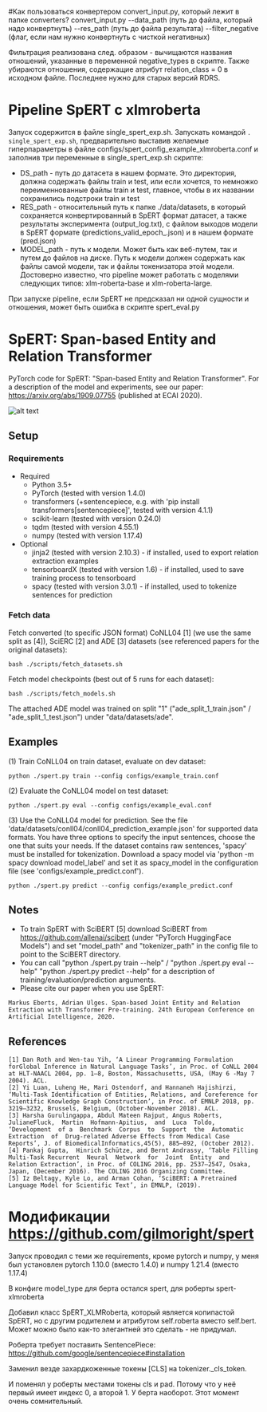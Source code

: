 #Как пользоваться конвертером convert_input.py, который лежит в папке converters?
convert_input.py --data_path (путь до файла, который надо конвертнуть) --res_path (путь до файла результата) --filter_negative (флаг, если нам нужно конвертнуть с чисткой негативных)

Фильтрация реализована след. образом - вычищаются названия отношений, указанные в переменной negative_types в скрипте. Также убираются отношения, содержащие атрибут relation_class = 0 в исходном файле. Последнее нужно для старых версий RDRS. 

# Pipeline SpERT c xlmroberta
Запуск содержится в файле single_spert_exp.sh. Запускать командой `. single_spert_exp.sh`, предварительно выставив желаемые гиперпараметры в файле configs/spert_config_example_xlmroberta.conf и заполнив три переменные в single_spert_exp.sh скрипте:
- DS_path - путь до датасета в нашем формате. Это директория, должна содержать файлы train и test, или если хочется, то немножко переименнованные файлы train и test, главное, чтобы в их названии сохранились подстроки train и test
- RES_path - относительный путь к папке ./data/datasets, в который сохраняется конвертированный в SpERT формат датасет, а также результаты эксперимента (output_log.txt), с файлом выходов модели в SpERT формате (predictions_valid_epoch_<num epoch>.json) и в нашем формате (pred.json)
- MODEL_path - путь к модели. Может быть как веб-путем, так и путем до файлов на диске. Путь к модели должен содержать как файлы самой модели, так и файлы токенизатора этой модели. Достоверно известно, что pipeline может работать с моделями следующих типов: xlm-roberta-base и xlm-roberta-large.
  
При запуске pipeline, если SpERT не предсказал ни одной сущности и отношения, может быть ошибка в скрипте spert_eval.py

# SpERT: Span-based Entity and Relation Transformer
PyTorch code for SpERT: "Span-based Entity and Relation Transformer". For a description of the model and experiments, see our paper: https://arxiv.org/abs/1909.07755 (published at ECAI 2020).

![alt text](http://deepca.cs.hs-rm.de/img/deepca/spert.png)

## Setup
### Requirements
- Required
  - Python 3.5+
  - PyTorch (tested with version 1.4.0)
  - transformers (+sentencepiece, e.g. with 'pip install transformers[sentencepiece]', tested with version 4.1.1)
  - scikit-learn (tested with version 0.24.0)
  - tqdm (tested with version 4.55.1)
  - numpy (tested with version 1.17.4)
- Optional
  - jinja2 (tested with version 2.10.3) - if installed, used to export relation extraction examples
  - tensorboardX (tested with version 1.6) - if installed, used to save training process to tensorboard
  - spacy (tested with version 3.0.1) - if installed, used to tokenize sentences for prediction

### Fetch data
Fetch converted (to specific JSON format) CoNLL04 \[1\] (we use the same split as \[4\]), SciERC \[2\] and ADE \[3\] datasets (see referenced papers for the original datasets):
```
bash ./scripts/fetch_datasets.sh
```

Fetch model checkpoints (best out of 5 runs for each dataset):
```
bash ./scripts/fetch_models.sh
```
The attached ADE model was trained on split "1" ("ade_split_1_train.json" / "ade_split_1_test.json") under "data/datasets/ade".

## Examples
(1) Train CoNLL04 on train dataset, evaluate on dev dataset:
```
python ./spert.py train --config configs/example_train.conf
```

(2) Evaluate the CoNLL04 model on test dataset:
```
python ./spert.py eval --config configs/example_eval.conf
```

(3) Use the CoNLL04 model for prediction. See the file 'data/datasets/conll04/conll04_prediction_example.json' for supported data formats. You have three options to specify the input sentences, choose the one that suits your needs. If the dataset contains raw sentences, 'spacy' must be installed for tokenization. Download a spacy model via 'python -m spacy download model_label' and set it as spacy_model in the configuration file (see 'configs/example_predict.conf'). 
```
python ./spert.py predict --config configs/example_predict.conf
```

## Notes
- To train SpERT with SciBERT \[5\] download SciBERT from https://github.com/allenai/scibert (under "PyTorch HuggingFace Models") and set "model_path" and "tokenizer_path" in the config file to point to the SciBERT directory.
- You can call "python ./spert.py train --help" / "python ./spert.py eval --help" "python ./spert.py predict --help" for a description of training/evaluation/prediction arguments.
- Please cite our paper when you use SpERT: <br/>
```
Markus Eberts, Adrian Ulges. Span-based Joint Entity and Relation Extraction with Transformer Pre-training. 24th European Conference on Artificial Intelligence, 2020.
```

## References
```
[1] Dan Roth and Wen-tau Yih, ‘A Linear Programming Formulation forGlobal Inference in Natural Language Tasks’, in Proc. of CoNLL 2004 at HLT-NAACL 2004, pp. 1–8, Boston, Massachusetts, USA, (May 6 -May 7 2004). ACL.
[2] Yi Luan, Luheng He, Mari Ostendorf, and Hannaneh Hajishirzi, ‘Multi-Task Identification of Entities, Relations, and Coreference for Scientific Knowledge Graph Construction’, in Proc. of EMNLP 2018, pp. 3219–3232, Brussels, Belgium, (October-November 2018). ACL.
[3] Harsha Gurulingappa, Abdul Mateen Rajput, Angus Roberts, JulianeFluck,  Martin  Hofmann-Apitius,  and  Luca  Toldo,  ‘Development  of a  Benchmark  Corpus  to  Support  the  Automatic  Extraction  of  Drug-related Adverse Effects from Medical Case Reports’, J. of BiomedicalInformatics,45(5), 885–892, (October 2012).
[4] Pankaj Gupta,  Hinrich Schütze, and Bernt Andrassy, ‘Table Filling Multi-Task Recurrent  Neural  Network  for  Joint  Entity  and  Relation Extraction’, in Proc. of COLING 2016, pp. 2537–2547, Osaka, Japan, (December 2016). The COLING 2016 Organizing Committee.
[5] Iz Beltagy, Kyle Lo, and Arman Cohan, ‘SciBERT: A Pretrained Language Model for Scientific Text’, in EMNLP, (2019).
```

# Модификации https://github.com/gilmoright/spert
Запуск проводил с теми же requirements, кроме pytorch и numpy, у меня был установлен pytorch 1.10.0 (вместо 1.4.0) и numpy 1.21.4 (вместо 1.17.4)

В конфиге model_type для берта остался spert, для роберты spert-xlmroberta

Добавил класс SpERT_XLMRoberta, который является копипастой SpERT, но с другим родителем и атрибутом self.roberta вместо self.bert. Может можно было как-то элегантней это сделать - не придумал.

Роберта требует поставить SentencePiece: https://github.com/google/sentencepiece#installation

Заменил везде захардкоженные токены [CLS] на tokenizer._cls_token.

И поменял у роберты местами токены cls и pad. Потому что у неё первый имеет индекс 0, а второй 1. У берта наоборот. Этот момент очень сомнительный.

